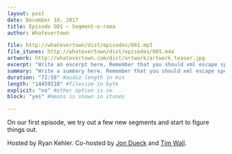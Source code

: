 ```yaml
---
layout: post
date: December 18, 2017
title: Episode OO1 – Segment-o-rama
author: Whatevertown

file: http://whatevertown/dist/episodes/001.mp3
file_itunes: http://whatevertown/dist/episodes/001.m4a
artwork: http://whatevertown.com/dist/artwork/artwork_teaser.jpg
excerpt: "Write an excerpt here. Remember that you should xml escape special characters. If you are german: don't use umlauts here."
summary: "Write a summary here. Remember that you should xml escape special characters. If you are german: don't use umlauts here."
duration: "72:58" #audio length in min
length: "14459510" #filesize in byte
explicit: "no" #other option is no
block: "yes" #means is shown in itunes

---
```


On our first episode, we try out a few new segments and start to figure things out.

Hosted by Ryan Kehler. Co-hosted by [Jon Dueck](https://twitter.com/jondueck) and [Tim Wall](https://twitter.com/timjosephwall).
